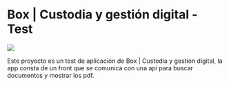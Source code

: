 # Box | Custodia y gestión digital - Test

![](https://res.cloudinary.com/df7zuvuxu/image/upload/v1666984230/JornalYa_g6flnm.png)

Este proyecto es un test de aplicación de Box | Custodia y gestión digital, la app consta de un front que se comunica con una api para buscar documentos y mostrar los pdf.

